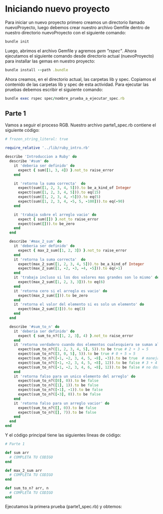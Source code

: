 # Iniciando nuevo proyecto
Para iniciar un nuevo proyecto primero creamos un directorio llamado nuevoProyecto, luego debemos crear nuestro archivo Gemfile dentro de nuestro directorio nuevoProyecto con el siguiente comando:

``` ruby
bundle init 
``` 

Luego, abrimos el archivo Gemfile y agremos _gem "rspec"_. Ahora ejecutamos el siguiente comando desde directorio actual (nuevoProyecto) para installar las gemas en nuestro proyecto:

``` ruby
bundle install --path .bundle
```

Ahora creamos, en el directorio actual, las carpetas lib y spec. Copiamos el contenido de las carpetas lib y spec de esta actividad.
Para ejecutar las pruebas debemos escribir el siguiente comando:

``` ruby
bundle exec rspec spec/nombre_prueba_a_ejecutar_spec.rb
```

## Parte 1
Vamos a seguir el proceso RGB. Nuestro archivo parte1_spec.rb contiene el siguiente código:

``` ruby
# frozen_string_literal: true

require_relative '../lib/ruby_intro.rb'

describe 'Introduccion a Ruby' do
  describe '#sum' do
    it 'deberia ser definido' do
      expect { sum([1, 3, 4]) }.not_to raise_error
    end

    it 'retorna la suma correcta'  do
      expect(sum([1, 2, 3, 4, 5])).to be_a_kind_of Integer
      expect(sum([1, 2, 3, 4, 5])).to eq(15)
      expect(sum([1, 2, 3, 4, -5])).to eq(5)
      expect(sum([1, 2, 3, 4, -5, 5, -100])).to eq(-90)
    end

    it 'trabaja sobre el arreglo vacio' do
      expect { sum([]) }.not_to raise_error
      expect(sum([])).to be_zero
    end
  end

  describe '#max_2_sum' do
    it 'deberia ser definido' do
      expect { max_2_sum([1, 2, 3]) }.not_to raise_error
    end
    it 'retorna la suma correcta'  do
      expect(max_2_sum([1, 2, 3, 4, 5])).to be_a_kind_of Integer
      expect(max_2_sum([1, -2, -3, -4, -5])).to eq(-1)
    end
    it 'trabaja incluso si los dos valores mas grandes son lo mismo' do
      expect(max_2_sum([1, 2, 3, 3])).to eq(6)
    end
    it 'retorna cero si el arreglo es vacio' do
      expect(max_2_sum([])).to be_zero
    end
    it 'retorna el valor del elemento si es solo un elemento' do
      expect(max_2_sum([3])).to eq(3)
    end
  end

  describe '#sum_to_n' do
    it 'deberia ser definido' do
      expect { sum_to_n?([1, 2, 3], 4) }.not_to raise_error
    end
    it 'retorna verdadero cuando dos elementos cualesquiera se suman al segundo argumento' do
      expect(sum_to_n?([1, 2, 3, 4, 5], 5)).to be true # 2 + 3 = 5
      expect(sum_to_n?([3, 0, 5], 5)).to be true # 0 + 5 = 5
      expect(sum_to_n?([-1, -2, 3, 4, 5, -8], -3)).to be true  # maneja la suma negativa
      expect(sum_to_n?([-1, -2, 3, 4, 5, -8], 12)).to be false # 3 + 4 + 5 = 12 
      expect(sum_to_n?([-1, -2, 3, 4, 6, -8], 12)).to be false # no dos elementos que sumar
    end
    it 'retorna falso para un unico elemento del arreglo' do
      expect(sum_to_n?([0], 0)).to be false
      expect(sum_to_n?([1], 1)).to be false
      expect(sum_to_n?([-1], -1)).to be false
      expect(sum_to_n?([-3], 0)).to be false
    end
    it 'retorna falso para un arreglo vacior' do
      expect(sum_to_n?([], 0)).to be false
      expect(sum_to_n?([], 7)).to be false
    end
  end
end
```

Y el código principal tiene las siguientes líneas de código:

``` ruby
# Parte 1

def sum arr
  # COMPLETA TU CODIGO
end

def max_2_sum arr
  # COMPLETA TU CODIGO
end

def sum_to_n? arr, n
  # COMPLETA TU CODIGO
end
```
Ejecutamos la primera prueba (parte1_spec.rb) y obtemos:



